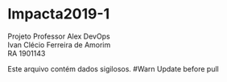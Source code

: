 # Impacta2019-1
Projeto Professor Alex DevOps<br/>
Ivan Clécio Ferreira de Amorim<br/>
RA 1901143

Este arquivo contém dados sigilosos. #Warn
Update before pull
